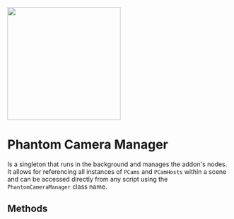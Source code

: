 <img src="/assets/icons/phantom-camera-manager.svg" height="256" width="256"/>

# Phantom Camera Manager
Is a singleton that runs in the background and manages the addon's nodes. It allows for referencing all instances of `PCams` and `PCamHosts` within a scene and can be accessed directly from any script using the `PhantomCameraManager` class name.


## Methods

<Property propertyName="phantom_camera_2ds" propertyType="Array[PhantomCamera2D]" propertyDefault="null">
<template v-slot:propertyDescription>

Contains all the `PCam2Ds` in the current scene.

</template>

<template v-slot:getMethod>

`Array[PhantomCamera2D]` get_phantom_camera_2ds()

</template>
<template v-slot:getExample>

::: details Example
```gdscript
PhantomCameraManager.get_phantom_camera_2ds()
```
:::

</template>

</Property>



<Property propertyName="phantom_camera_3ds" propertyType="Array" propertyDefault="null">
<template v-slot:propertyDescription>

Contains all the `PCam3Ds` in the current scene.

::: info Note
This has purposely not been strongly typed in order to support `_disable_3d` export templates.
:::

</template>

<template v-slot:getMethod>

`Array` get_phantom_camera_3ds()

</template>
<template v-slot:getExample>

::: details Example
```gdscript
PhantomCameraManager.get_phantom_camera_3ds()
```
:::

</template>

</Property>



<Property propertyName="phantom_camera_hosts" propertyType="Array[PhantomCameraHosts]" propertyDefault="null">
<template v-slot:propertyDescription>

Contains all the `PCamHosts` in the current scene.

</template>

<template v-slot:getMethod>

`Array[PhantomCameraHosts]` get_phantom_camera_hosts()

</template>
<template v-slot:getExample>

::: details Example
```gdscript
PhantomCameraManager.get_phantom_camera_hosts()
```
:::

</template>

</Property>